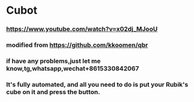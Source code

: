 # Cubot

### https://www.youtube.com/watch?v=x02dj_MJooU 
### modified from https://github.com/kkoomen/qbr
### if have any problems,just let me know,tg,whatsapp,wechat+8615330842067 
### It's fully automated, and all you need to do is put your Rubik's cube on it and press the button.
